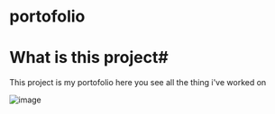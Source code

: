 # portofolio # 



# What is this project# 

This project is my portofolio here you see all the thing i've worked on




![image](https://github.com/user-attachments/assets/d2bb133d-198c-44d6-9aa9-dfd98e17ebec)
